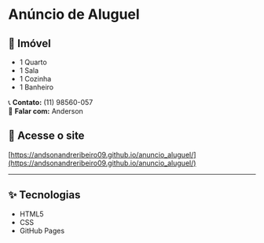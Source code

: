 # Anúncio de Aluguel

## 📍 Imóvel

- 1 Quarto
- 1 Sala
- 1 Cozinha
- 1 Banheiro

📞 **Contato:** (11) 98560-057  
👤 **Falar com:** Anderson  

## 🔗 Acesse o site

[https://andsonandreribeiro09.github.io/anuncio_aluguel/](https://andsonandreribeiro09.github.io/anuncio_aluguel/)

---

## ✨ Tecnologias

- HTML5
- CSS
- GitHub Pages
